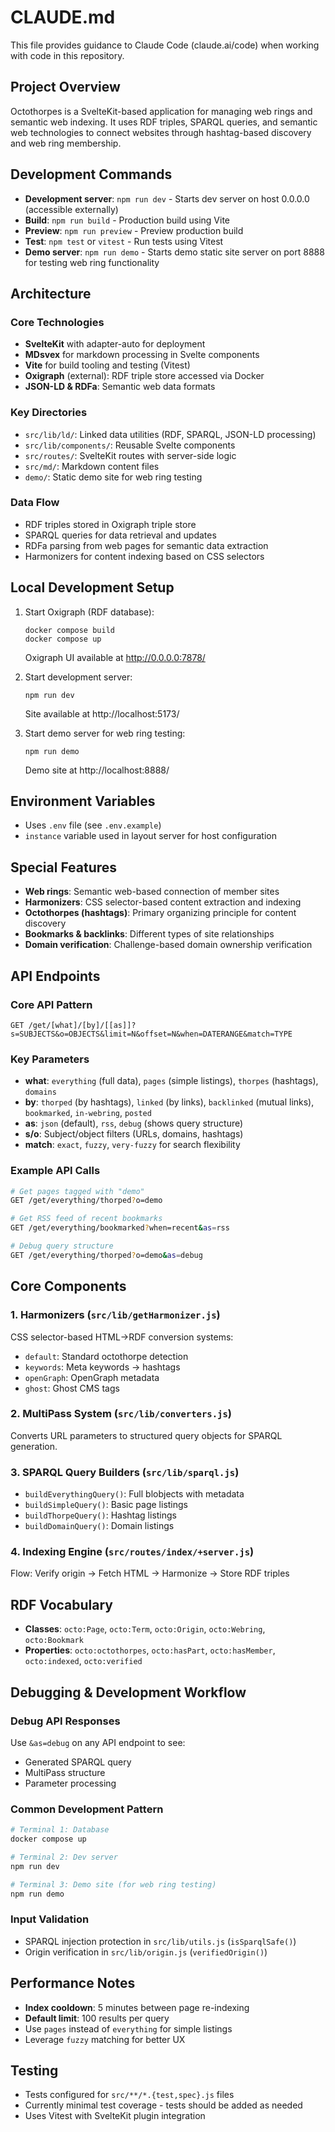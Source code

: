 # CLAUDE.md

This file provides guidance to Claude Code (claude.ai/code) when working with code in this repository.

## Project Overview

Octothorpes is a SvelteKit-based application for managing web rings and semantic web indexing. It uses RDF triples, SPARQL queries, and semantic web technologies to connect websites through hashtag-based discovery and web ring membership.

## Development Commands

- **Development server**: `npm run dev` - Starts dev server on host 0.0.0.0 (accessible externally)
- **Build**: `npm run build` - Production build using Vite
- **Preview**: `npm run preview` - Preview production build
- **Test**: `npm test` or `vitest` - Run tests using Vitest
- **Demo server**: `npm run demo` - Starts demo static site server on port 8888 for testing web ring functionality

## Architecture

### Core Technologies
- **SvelteKit** with adapter-auto for deployment
- **MDsvex** for markdown processing in Svelte components
- **Vite** for build tooling and testing (Vitest)
- **Oxigraph** (external): RDF triple store accessed via Docker
- **JSON-LD & RDFa**: Semantic web data formats

### Key Directories
- `src/lib/ld/`: Linked data utilities (RDF, SPARQL, JSON-LD processing)
- `src/lib/components/`: Reusable Svelte components
- `src/routes/`: SvelteKit routes with server-side logic
- `src/md/`: Markdown content files
- `demo/`: Static demo site for web ring testing

### Data Flow
- RDF triples stored in Oxigraph triple store
- SPARQL queries for data retrieval and updates
- RDFa parsing from web pages for semantic data extraction
- Harmonizers for content indexing based on CSS selectors

## Local Development Setup

1. Start Oxigraph (RDF database):
   ```
   docker compose build
   docker compose up
   ```
   Oxigraph UI available at http://0.0.0.0:7878/

2. Start development server:
   ```
   npm run dev
   ```
   Site available at http://localhost:5173/

3. Start demo server for web ring testing:
   ```
   npm run demo
   ```
   Demo site at http://localhost:8888/

## Environment Variables
- Uses `.env` file (see `.env.example`)
- `instance` variable used in layout server for host configuration

## Special Features
- **Web rings**: Semantic web-based connection of member sites
- **Harmonizers**: CSS selector-based content extraction and indexing
- **Octothorpes (hashtags)**: Primary organizing principle for content discovery
- **Bookmarks & backlinks**: Different types of site relationships
- **Domain verification**: Challenge-based domain ownership verification

## API Endpoints

### Core API Pattern
```
GET /get/[what]/[by]/[[as]]?s=SUBJECTS&o=OBJECTS&limit=N&offset=N&when=DATERANGE&match=TYPE
```

### Key Parameters
- **what**: `everything` (full data), `pages` (simple listings), `thorpes` (hashtags), `domains`
- **by**: `thorped` (by hashtags), `linked` (by links), `backlinked` (mutual links), `bookmarked`, `in-webring`, `posted`
- **as**: `json` (default), `rss`, `debug` (shows query structure)
- **s/o**: Subject/object filters (URLs, domains, hashtags)
- **match**: `exact`, `fuzzy`, `very-fuzzy` for search flexibility

### Example API Calls
```bash
# Get pages tagged with "demo"
GET /get/everything/thorped?o=demo

# Get RSS feed of recent bookmarks
GET /get/everything/bookmarked?when=recent&as=rss

# Debug query structure
GET /get/everything/thorped?o=demo&as=debug
```

## Core Components

### 1. Harmonizers (`src/lib/getHarmonizer.js`)
CSS selector-based HTML→RDF conversion systems:
- `default`: Standard octothorpe detection
- `keywords`: Meta keywords → hashtags  
- `openGraph`: OpenGraph metadata
- `ghost`: Ghost CMS tags

### 2. MultiPass System (`src/lib/converters.js`)
Converts URL parameters to structured query objects for SPARQL generation.

### 3. SPARQL Query Builders (`src/lib/sparql.js`)
- `buildEverythingQuery()`: Full blobjects with metadata
- `buildSimpleQuery()`: Basic page listings
- `buildThorpeQuery()`: Hashtag listings
- `buildDomainQuery()`: Domain listings

### 4. Indexing Engine (`src/routes/index/+server.js`)
Flow: Verify origin → Fetch HTML → Harmonize → Store RDF triples

## RDF Vocabulary
- **Classes**: `octo:Page`, `octo:Term`, `octo:Origin`, `octo:Webring`, `octo:Bookmark`
- **Properties**: `octo:octothorpes`, `octo:hasPart`, `octo:hasMember`, `octo:indexed`, `octo:verified`

## Debugging & Development Workflow

### Debug API Responses
Use `&as=debug` on any API endpoint to see:
- Generated SPARQL query
- MultiPass structure
- Parameter processing

### Common Development Pattern
```bash
# Terminal 1: Database
docker compose up

# Terminal 2: Dev server
npm run dev  

# Terminal 3: Demo site (for web ring testing)
npm run demo
```

### Input Validation
- SPARQL injection protection in `src/lib/utils.js` (`isSparqlSafe()`)
- Origin verification in `src/lib/origin.js` (`verifiedOrigin()`)

## Performance Notes
- **Index cooldown**: 5 minutes between page re-indexing
- **Default limit**: 100 results per query
- Use `pages` instead of `everything` for simple listings
- Leverage `fuzzy` matching for better UX

## Testing
- Tests configured for `src/**/*.{test,spec}.js` files
- Currently minimal test coverage - tests should be added as needed
- Uses Vitest with SvelteKit plugin integration